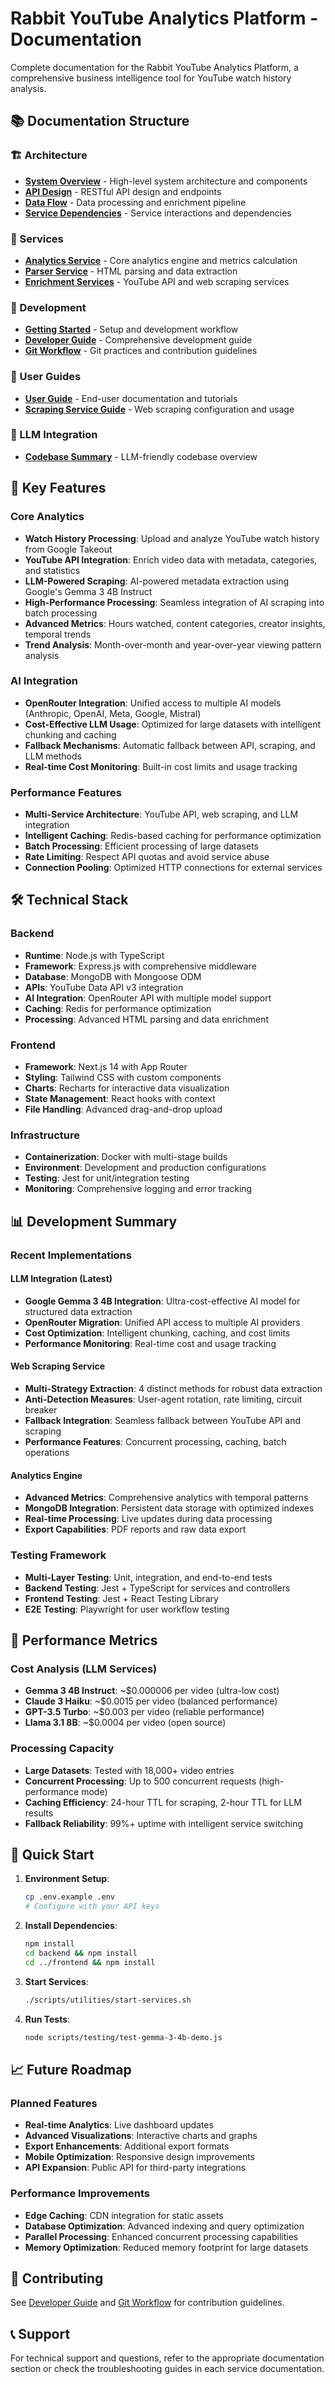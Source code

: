 # Rabbit YouTube Analytics Platform - Documentation

Complete documentation for the Rabbit YouTube Analytics Platform, a comprehensive business intelligence tool for YouTube watch history analysis.

## 📚 Documentation Structure

### 🏗️ Architecture
- **[System Overview](architecture/system-overview.md)** - High-level system architecture and components
- **[API Design](architecture/api-design.md)** - RESTful API design and endpoints
- **[Data Flow](architecture/data-flow.md)** - Data processing and enrichment pipeline
- **[Service Dependencies](architecture/service-dependencies.md)** - Service interactions and dependencies

### 🔧 Services
- **[Analytics Service](services/analytics-service.md)** - Core analytics engine and metrics calculation
- **[Parser Service](services/parser-service.md)** - HTML parsing and data extraction
- **[Enrichment Services](services/enrichment-services.md)** - YouTube API and web scraping services

### 🚀 Development
- **[Getting Started](development/getting-started.md)** - Setup and development workflow
- **[Developer Guide](developer-guide.md)** - Comprehensive development guide
- **[Git Workflow](git-workflow.md)** - Git practices and contribution guidelines

### 📖 User Guides
- **[User Guide](user-guide.md)** - End-user documentation and tutorials
- **[Scraping Service Guide](scraping-service-guide.md)** - Web scraping configuration and usage

### 🤖 LLM Integration
- **[Codebase Summary](llm-context/codebase-summary.md)** - LLM-friendly codebase overview

## 🌟 Key Features

### Core Analytics
- **Watch History Processing**: Upload and analyze YouTube watch history from Google Takeout
- **YouTube API Integration**: Enrich video data with metadata, categories, and statistics  
- **LLM-Powered Scraping**: AI-powered metadata extraction using Google's Gemma 3 4B Instruct
- **High-Performance Processing**: Seamless integration of AI scraping into batch processing
- **Advanced Metrics**: Hours watched, content categories, creator insights, temporal trends
- **Trend Analysis**: Month-over-month and year-over-year viewing pattern analysis

### AI Integration
- **OpenRouter Integration**: Unified access to multiple AI models (Anthropic, OpenAI, Meta, Google, Mistral)
- **Cost-Effective LLM Usage**: Optimized for large datasets with intelligent chunking and caching
- **Fallback Mechanisms**: Automatic fallback between API, scraping, and LLM methods
- **Real-time Cost Monitoring**: Built-in cost limits and usage tracking

### Performance Features
- **Multi-Service Architecture**: YouTube API, web scraping, and LLM integration
- **Intelligent Caching**: Redis-based caching for performance optimization
- **Batch Processing**: Efficient processing of large datasets
- **Rate Limiting**: Respect API quotas and avoid service abuse
- **Connection Pooling**: Optimized HTTP connections for external services

## 🛠 Technical Stack

### Backend
- **Runtime**: Node.js with TypeScript
- **Framework**: Express.js with comprehensive middleware
- **Database**: MongoDB with Mongoose ODM
- **APIs**: YouTube Data API v3 integration
- **AI Integration**: OpenRouter API with multiple model support
- **Caching**: Redis for performance optimization
- **Processing**: Advanced HTML parsing and data enrichment

### Frontend
- **Framework**: Next.js 14 with App Router
- **Styling**: Tailwind CSS with custom components
- **Charts**: Recharts for interactive data visualization
- **State Management**: React hooks with context
- **File Handling**: Advanced drag-and-drop upload

### Infrastructure
- **Containerization**: Docker with multi-stage builds
- **Environment**: Development and production configurations
- **Testing**: Jest for unit/integration testing
- **Monitoring**: Comprehensive logging and error tracking

## 📊 Development Summary

### Recent Implementations

#### LLM Integration (Latest)
- **Google Gemma 3 4B Integration**: Ultra-cost-effective AI model for structured data extraction
- **OpenRouter Migration**: Unified API access to multiple AI providers
- **Cost Optimization**: Intelligent chunking, caching, and cost limits
- **Performance Monitoring**: Real-time cost and usage tracking

#### Web Scraping Service
- **Multi-Strategy Extraction**: 4 distinct methods for robust data extraction
- **Anti-Detection Measures**: User-agent rotation, rate limiting, circuit breaker
- **Fallback Integration**: Seamless fallback between YouTube API and scraping
- **Performance Features**: Concurrent processing, caching, batch operations

#### Analytics Engine
- **Advanced Metrics**: Comprehensive analytics with temporal patterns
- **MongoDB Integration**: Persistent data storage with optimized indexes
- **Real-time Processing**: Live updates during data processing
- **Export Capabilities**: PDF reports and raw data export

### Testing Framework
- **Multi-Layer Testing**: Unit, integration, and end-to-end tests
- **Backend Testing**: Jest + TypeScript for services and controllers
- **Frontend Testing**: Jest + React Testing Library
- **E2E Testing**: Playwright for user workflow testing

## 🔬 Performance Metrics

### Cost Analysis (LLM Services)
- **Gemma 3 4B Instruct**: ~$0.000006 per video (ultra-low cost)
- **Claude 3 Haiku**: ~$0.0015 per video (balanced performance)
- **GPT-3.5 Turbo**: ~$0.003 per video (reliable performance)
- **Llama 3.1 8B**: ~$0.0004 per video (open source)

### Processing Capacity
- **Large Datasets**: Tested with 18,000+ video entries
- **Concurrent Processing**: Up to 500 concurrent requests (high-performance mode)
- **Caching Efficiency**: 24-hour TTL for scraping, 2-hour TTL for LLM results
- **Fallback Reliability**: 99%+ uptime with intelligent service switching

## 🚀 Quick Start

1. **Environment Setup**:
   ```bash
   cp .env.example .env
   # Configure with your API keys
   ```

2. **Install Dependencies**:
   ```bash
   npm install
   cd backend && npm install
   cd ../frontend && npm install
   ```

3. **Start Services**:
   ```bash
   ./scripts/utilities/start-services.sh
   ```

4. **Run Tests**:
   ```bash
   node scripts/testing/test-gemma-3-4b-demo.js
   ```

## 📈 Future Roadmap

### Planned Features
- **Real-time Analytics**: Live dashboard updates
- **Advanced Visualizations**: Interactive charts and graphs
- **Export Enhancements**: Additional export formats
- **Mobile Optimization**: Responsive design improvements
- **API Expansion**: Public API for third-party integrations

### Performance Improvements
- **Edge Caching**: CDN integration for static assets
- **Database Optimization**: Advanced indexing and query optimization
- **Parallel Processing**: Enhanced concurrent processing capabilities
- **Memory Optimization**: Reduced memory footprint for large datasets

## 🤝 Contributing

See [Developer Guide](developer-guide.md) and [Git Workflow](git-workflow.md) for contribution guidelines.

## 📞 Support

For technical support and questions, refer to the appropriate documentation section or check the troubleshooting guides in each service documentation.